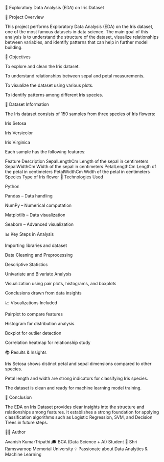 🌸 Exploratory Data Analysis (EDA) on Iris Dataset


📘 Project Overview

This project performs Exploratory Data Analysis (EDA) on the Iris dataset, one of the most famous datasets in data science.
The main goal of this analysis is to understand the structure of the dataset, visualize relationships between variables, and identify patterns that can help in further model building.

🧠 Objectives

To explore and clean the Iris dataset.

To understand relationships between sepal and petal measurements.

To visualize the dataset using various plots.

To identify patterns among different Iris species.

🧾 Dataset Information

The Iris dataset consists of 150 samples from three species of Iris flowers:

Iris Setosa

Iris Versicolor

Iris Virginica

Each sample has the following features:

Feature	Description
SepalLengthCm	Length of the sepal in centimeters
SepalWidthCm	Width of the sepal in centimeters
PetalLengthCm	Length of the petal in centimeters
PetalWidthCm	Width of the petal in centimeters
Species	Type of Iris flower
🧰 Technologies Used

Python

Pandas – Data handling

NumPy – Numerical computation

Matplotlib – Data visualization

Seaborn – Advanced visualization

📊 Key Steps in Analysis

Importing libraries and dataset

Data Cleaning and Preprocessing

Descriptive Statistics

Univariate and Bivariate Analysis

Visualization using pair plots, histograms, and boxplots

Conclusions drawn from data insights

📈 Visualizations Included

Pairplot to compare features

Histogram for distribution analysis

Boxplot for outlier detection

Correlation heatmap for relationship study

📚 Results & Insights

Iris Setosa shows distinct petal and sepal dimensions compared to other species.

Petal length and width are strong indicators for classifying Iris species.

The dataset is clean and ready for machine learning model training.

🧩 Conclusion

The EDA on Iris Dataset provides clear insights into the structure and relationships among features.
It establishes a strong foundation for applying classification algorithms such as Logistic Regression, SVM, and Decision Trees in future steps.


👨‍💻 Author

   Avanish KumarTripathi
🎓 BCA (Data Science + AI) Student
📍 Shri Ramswaroop Memorial University
💡 Passionate about Data Analytics & Machine Learning

